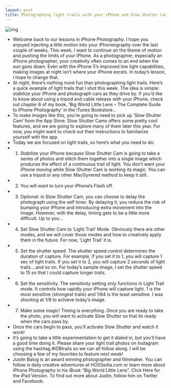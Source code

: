 ```yaml
---
layout: post
title: Photographing light trails with your iPhone and Slow Shutter Cam
---
```

![img](http://media.idownloadblog.com/wp-content/uploads/2012/06/iPhone-Photography-Series.jpg)
* Welcome back to our lessons in iPhone Photography. I hope you enjoyed injecting a little motion into your iPhoneography over the last couple of weeks. This week, I want to continue on the theme of motion and pushing the limits of your iPhone. As a photographer, especially an iPhone photographer, your creativity often comes to an end when the sun goes down. Even with the iPhone 5’s improved low light capabilities, making images at night isn’t where your iPhone excels. In today’s lesson, I hope to change that.
* At night, there’s nothing more fun than photographing light trails. Here’s a quick example of light trails that I shot this week. The idea is simple: stabilize your iPhone and photograph cars as they drive by. If you’d like to know about using a tripod and cable release with your iPhone, check out chapter 6 of my book, ‘Big World Little Lens – The Complete Guide to iPhone Photography‘ in the iTunes Bookstore…
* To make images like this, you’re going to need to pick up ‘Slow Shutter Cam‘ from the App Store. Slow Shutter Cams offers some pretty cool features, and we are going to explore many of them later this year. For now, you might want to check out their instructions to familiarize yourself with the app.
* Today we are focused on light trails, so here’s what you need to do:
* 1) Stabilize your iPhone because Slow Shutter Cam is going to take a series of photos and stitch them together into a single image which produces the effect of a continuous trail of light. You don’t want your iPhone moving while Slow Shutter Cam is working its magic. You can use a tripod or any other MacGyvered method to keep it still.
* 2) You will want to turn your iPhone’s Flash off.
* 3) Optional: in Slow Shutter Cam, you can choose to delay the photograph using the self timer. By delaying it, you reduce the risk of bumping your iPhone and introducing extra movement into the image. However, with the delay, timing gets to be a little more difficult. Up to you…
* 4) Set Slow Shutter Cam to ‘Light Trail’ Mode. Obviously there are other modes, and we will cover those modes and how to creatively apply them in the future. For now, ‘Light Trail’ it is.
* 5) Set the shutter speed. The shutter speed control determines the duration of capture. For example, if you set it to 1, you will capture 1 sec of light trails. If you set it to 2, you will capture 2 seconds of light trails….and so on. For today’s sample image, I set the shutter speed to 15 so that I could capture longer trails.
* 6) Set the sensitivity. The sensitivity setting only functions in Light Trail mode. It controls how rapidly your iPhone will capture light. 1 is the most sensitive (strongest trails) and 1/64 is the least sensitive. I was shooting at 1/8 to achieve today’s image.
* 7) Make some magic! Timing is everything. Once you are ready to take the photo, you will want to activate Slow Shutter so that its ready when the cars pass by.
* Once the cars begin to pass, you’ll activate Slow Shutter and watch it work!
* It’s going to take a little experimentation to get it dialed in, but you’ll have a good time doing it. Please share your light trail photos on Instagram using the hashtag #iDBtrails so we can all follow along. I will be choosing a few of my favorites to feature next week!
* Justin Balog is an award winning photographer and filmmaker. You can follow is daily creative adventures at HOSSedia.com or learn more about iPhone Photography in his iBook “Big World Little Lens”. Click Here for the iPad Version. To find out more about Justin, follow him on Twitter and Facebook.

